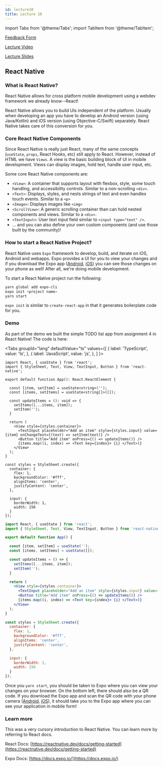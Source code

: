 ```yaml
---
id: lecture10
title: Lecture 10
---
```


import Tabs from '@theme/Tabs';
import TabItem from '@theme/TabItem';

[Feedback Form](https://docs.google.com/forms/d/e/1FAIpQLScTsXb5MXUNimc0Jaa2E3DZqAplMZLhUJ3sbVbEiP4THmgUTw/viewform?usp=sf_link)

[Lecture Video](https://drive.google.com/file/d/1E4EgcIwCGGsMHH7dLjhbP7VBAjyZTyG1/view?usp=sharing)

[Lecture Slides](https://docs.google.com/presentation/d/1VI8HUBdegLn4zxV35hv8YmkLG5wBYKOOlVy-eZZZa4Y/edit?usp=sharing)

## React Native

### What is React Native?

React Native allows for cross platform mobile development using a webdev framework we already know--React! 

React Native allows you to build UIs independent of the platform. Usually when developing an app you have to develop an Android version (using Java/Kotlin) and iOS version (using Objective-C/Swift) separately. React Native takes care of this conversion for you. 

### Core React Native Components

Since React Native is really just React, many of the same concepts (`useState`, `props`, React Hooks, etc) still apply to React. However, instead of HTML we have `Views`. A view is the basic building block of UI in mobile development. Views can display images, hold text, handle user input, etc. 

Some core React Native components are:

- `<View>`: A container that supports layout with flexbox, style, some touch handling, and accessibility controls. Similar to a non-scrolling `<div>`.
- `<Text>`: Displays, styles, and nests strings of text and even handles touch events. Similar to a `<p>`
- `<Image>`: Displays images like `<img>`
- `<ScrollView>`: A generic scrolling container than can hold nested components and views. Similar to a `<div>`.
- `<TextInput>`: User text input field similar to `<input type="text" />`.
- ... and you can also define your own custom components (and use those built by the community)!

### How to start a React Native Project?

React Native uses `Expo` framework to develop, build, and iterate on iOS, Android and webapps. Expo provides a UI for you to view your changes and if you download the Expo app ([Android](https://play.google.com/store/apps/details?id=host.exp.exponent&hl=en_US), [iOS](https://apps.apple.com/us/app/expo-client/id982107779)) you can see those changes on your phone as well! After all, we're doing mobile development.

To start a React Native project run the following:

```bash
yarn global add expo-cli
expo init <project name>
yarn start
```

`expo init` is similar to `create-react-app` in that it generates boilerplate code for you. 

### Demo

As part of the demo we built the simple TODO list app from assignment 4 in React Native! The code is here:

<Tabs
groupId="lang"
defaultValue="ts"
values={[
{ label: 'TypeScript', value: 'ts', },
{ label: 'JavaScript', value: 'js', },
]
}>

<TabItem value="ts">

```tsx title="App.tsx"
import React, { useState } from 'react';
import { StyleSheet, Text, View, TextInput, Button } from 'react-native';

export default function App(): React.ReactElement {

  const [item, setItem] = useState<string>('');
  const [items, setItems] = useState<string[]>([]);

  const updateItems = (): void => {
    setItems([...items, item]);
    setItem('');
  }

  return (
    <View style={styles.container}>
      <TextInput placeholder="Add an item" style={styles.input} value={item} onChangeText={(text) => setItem(text)} />
      <Button title="Add item" onPress={() => updateItems()} />
      {items.map((i, index) => <Text key={index}> {i} </Text>)}
    </View>
  );
}

const styles = StyleSheet.create({
  container: {
    flex: 1,
    backgroundColor: '#fff',
    alignItems: 'center',
    justifyContent: 'center',
  },

  input: {
    borderWidth: 1,
    width: 150
  }
});
```

</TabItem>

<TabItem value="js">

```jsx title="App.jsx"
import React, { useState } from 'react';
import { StyleSheet, Text, View, TextInput, Button } from 'react-native';

export default function App() {

  const [item, setItem] = useState('');
  const [items, setItems] = useState([]);

  const updateItems = () => {
    setItems([...items, item]);
    setItem('');
  }

  return (
    <View style={styles.container}>
      <TextInput placeholder="Add an item" style={styles.input} value={item} onChangeText={(text) => setItem(text)} />
      <Button title="Add item" onPress={() => updateItems()} />
      {items.map((i, index) => <Text key={index}> {i} </Text>)}
    </View>
  );
}

const styles = StyleSheet.create({
  container: {
    flex: 1,
    backgroundColor: '#fff',
    alignItems: 'center',
    justifyContent: 'center',
  },

  input: {
    borderWidth: 1,
    width: 150
  }
});
```

</TabItem>
</Tabs>

Once you `yarn start`, you should be taken to Expo where you can view your changes on your browser. On the bottom left, there should also be a QR code. If you download the Expo app and scan the QR code with your phone camera ([Android](https://play.google.com/store/apps/details?id=host.exp.exponent&hl=en_US), [iOS](https://apps.apple.com/us/app/expo-client/id982107779)), it should take you to the Expo app where you can see your application in mobile form!

### Learn more

This was a very cursory introduction to React Native. You can learn more by referring to React docs. 

React Docs: [https://reactnative.dev/docs/getting-started](https://reactnative.dev/docs/getting-started)

Expo Docs: [https://docs.expo.io/](https://docs.expo.io/)
